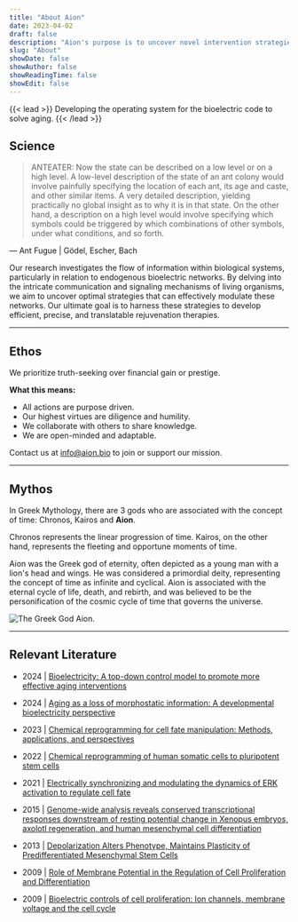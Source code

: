 ```yaml
---
title: "About Aion"
date: 2023-04-02
draft: false
description: "Aion's purpose is to uncover novel intervention strategies targeting aging."
slug: "About"
showDate: false
showAuthor: false
showReadingTime: false
showEdit: false
---
```

{{< lead >}}
Developing the operating system for the bioelectric code to solve aging. 
{{< /lead >}}

## Science
> ANTEATER: Now the state can be described on a low level or on a high level. A low-level description of the state of an ant colony would involve painfully specifying the location of each ant, its age and caste, and other similar items. A very detailed description, yielding practically no global insight as to why it is in that state. On the other hand, a description on a high level would involve specifying which symbols could be triggered by which combinations of other symbols, under what conditions, and so forth. 

— Ant Fugue | Gödel, Escher, Bach

Our research investigates the flow of information within biological systems, particularly in relation to endogenous bioelectric networks. By delving into the intricate communication and signaling mechanisms of living organisms, we aim to uncover optimal strategies that can effectively modulate these networks. Our ultimate goal is to harness these strategies to develop efficient, precise, and translatable rejuvenation therapies. 

---
## Ethos

We prioritize truth-seeking over financial gain or prestige. 

**What this means:**
- All actions are purpose driven.
- Our highest virtues are diligence and humility.
- We collaborate with others to share knowledge.
- We are open-minded and adaptable.

Contact us at [info@aion.bio](mailto:info@aion.bio) to join or support our mission.

---

## Mythos

In Greek Mythology, there are 3 gods who are associated with the concept of time: Chronos, Kairos and **Aion**.

Chronos represents the linear progression of time. Kairos, on the other hand, represents the fleeting and opportune moments of time. 

Aion was the Greek god of eternity, often depicted as a young man with a lion's head and wings. He was considered a primordial deity, representing the concept of time as infinite and cyclical. Aion is associated with the eternal cycle of life, death, and rebirth, and was believed to be the personification of the cosmic cycle of time that governs the universe.

![The Greek God Aion.](/img/aion.jpeg)

---
## Relevant Literature

- 2024 | [Bioelectricity: A top-down control model to promote more effective aging interventions](https://drive.google.com/file/d/13bCAZsQPSwiZvgVpCuxW28l4hnqQEu23/view?usp=sharing)

- 2024 | [Aging as a loss of morphostatic information: A developmental
bioelectricity perspective](https://drive.google.com/file/d/1-0KKGW4zt8ZRph84frEX-O_HaDTFz6RM/view?usp=sharing)

- 2023 | [Chemical reprogramming for cell fate manipulation:
Methods, applications, and perspectives](https://drive.google.com/file/d/1zfqD9Hi8XE82DCSXJVs01PFYjb2S6De5/view?usp=sharing)

- 2022 | [Chemical reprogramming of human somatic
cells to pluripotent stem cells](https://drive.google.com/file/d/1xtrr4LBPLZoOApBRwh8AIEIAsR2BFYYM/view?usp=sharing)

- 2021 | [Electrically synchronizing and modulating the
dynamics of ERK activation to regulate cell fate](https://drive.google.com/file/d/1l7q7tshFeUcBUW1xuF4Vzvhmqc3rFA06/view?usp=sharing)

- 2015 | [Genome-wide analysis reveals conserved transcriptional
responses downstream of resting potential change in
Xenopus embryos, axolotl regeneration, and human
mesenchymal cell differentiation](https://drive.google.com/file/d/1U3ZeNFyAR3tt3UzpMBN1n3o4Ul010JIz/view?usp=sharing)

- 2013 | [Depolarization Alters Phenotype, Maintains Plasticity
of Predifferentiated Mesenchymal Stem Cells](https://drive.google.com/file/d/1p0lHy6goaRzOYcu_LV3uyD8M68POLmF2/view?usp=sharing)

- 2009 | [Role of Membrane Potential in the Regulation of Cell
Proliferation and Differentiation](https://drive.google.com/file/d/1LsZl8Dp2NGjRKRl3le0aQ4vxDlWe3chN/view?usp=sharing)

- 2009 | [Bioelectric controls of cell proliferation:
Ion channels, membrane voltage and the cell cycle](https://drive.google.com/file/d/10taEm0InfZOwCc4nLNhhKt7QrLBLQehq/view?usp=sharing)